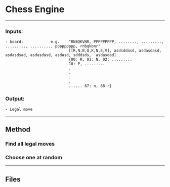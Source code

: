 # Chess Engine

---

### Inputs:
    - board:            e.g.    "RNBQKVNR, PPPPPPPPP, ........, ........., ........., ........., ppppppppp, rnbqkbnr"
                                [[R,N,B,Q,K,N,E,V], asdsddasd, asdasdasd, asdasdsad, asdasdasd, asdasd, sdddsds,  asdasdad]
                                {00: R, 01: N, 02: .........
                                10: P, .........
                                .
                                .
                                .
                                .
                                ...... 87: n, 88:r}

### Output:
    - Legal move

---

## Method

### Find all legal moves

### Choose one at random

---

## Files
